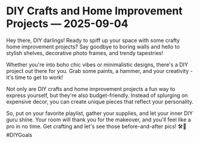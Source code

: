 # DIY Crafts and Home Improvement Projects — 2025-09-04

Hey there, DIY darlings! Ready to spiff up your space with some crafty home improvement projects? Say goodbye to boring walls and hello to stylish shelves, decorative photo frames, and trendy tapestries!

Whether you're into boho chic vibes or minimalistic designs, there's a DIY project out there for you. Grab some paints, a hammer, and your creativity - it's time to get to work!

Not only are DIY crafts and home improvement projects a fun way to express yourself, but they're also budget-friendly. Instead of splurging on expensive decor, you can create unique pieces that reflect your personality.

So, put on your favorite playlist, gather your supplies, and let your inner DIY guru shine. Your room will thank you for the makeover, and you'll feel like a pro in no time. Get crafting and let's see those before-and-after pics! 🛠️🎨 #DIYGoals